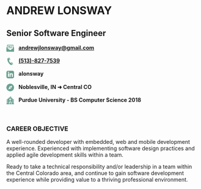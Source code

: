 # ANDREW LONSWAY

## Senior Software Engineer 

<img src="icons/email.svg" alt="email" width="20" height="20" style="vertical-align:middle" /> &nbsp; **andrewjlonsway@gmail.com**

<img src="icons/phone.svg" alt="phone" width="20" height="20"
style="vertical-align:middle" /> &nbsp; **[(513)-827-7539](tel:5138277539)**

<img src="icons/linkedin.svg" alt="linkedin" width="20" height="20"
style="vertical-align:middle" /> &nbsp; **alonsway**

<img src="icons/compass.svg" alt="location" width="20" height="20"
style="vertical-align:middle" /> &nbsp; **Noblesville, IN ➜ Central CO**

<img src="icons/college.svg" alt="education" width="20" height="20"
style="vertical-align:middle" /> &nbsp; **Purdue University - BS Computer Science 2018**

</br>

### CAREER OBJECTIVE
A well-rounded developer with embedded, web and mobile development experience. Experienced with implementing software design practices and applied agile development skills within a team. 

Ready to take a technical responsibility and/or leadership in a team within the Central Colorado area, and continue to gain software development experience while providing value to a thriving professional environment. 

</br>